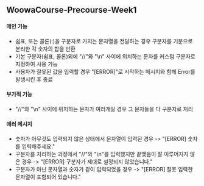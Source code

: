 ## WoowaCourse-Precourse-Week1

#### 메인 기능
- 쉼표, 또는 콜론(:)을 구분자로 가지는 문자열을 전달하는 경우 구분자를 기분으로 분리한 각 숫자의 합을 반환
- 기본 구분자(쉼표, 콜론)외에 "//"와 "\n" 사이에 위치하는 문자를 커스텀 구분자로 지정하여 사용 가능
- 사용자가 잘못된 값을 입력할 경우 "[ERROR]"로 시작하는 메시지와 함께 Error를 발생시킨 후 종료

#### 부가적 기능
- "//"와 "\n" 사이에 위치하는 문자가 여러개일 경우 그 문자들을 다 구분자로 처리

#### 에러 메시지
- 숫자가 아무것도 입력되지 않은 상태에서 문자열이 입력된 경우 -> "[ERROR] 숫자를 입력해주세요."
- 구분자를 처리하는 과정에서 "//"와 "\n"를 입력했지만 끝맺음이 잘 이루어지지 않은 경우 -> "[ERROR] 구분자가 제대로 설정되지 않았습니다."
- 구분자가 아닌 문자열과 숫자가 같이 입력되었을 경우 -> "[ERROR] 잘못 입력한 문자열이 포함되어 있습니다."